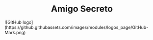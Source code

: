 <h1 align="center"> Amigo Secreto</h1>
![GitHub logo](https://github.githubassets.com/images/modules/logos_page/GitHub-Mark.png)

